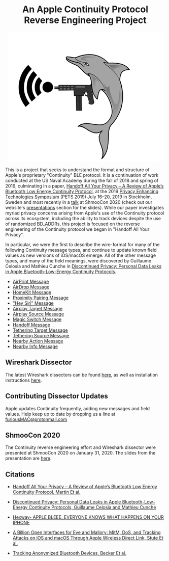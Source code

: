 <div align="center">

# An Apple Continuity Protocol Reverse Engineering Project
</div>


<div align="center" height=60px width=60px>

![alt text](figs/fp.png "A dolphin shooting WiFi from an Uzi")
</div>

This is a project that seeks to understand the format
and structure of Apple's proprietary "Continuity" BLE protocol. 
It is a continuation of work conducted at the US Naval Academy during the fall
of 2018 and spring of 2019, culminating in a paper, [Handoff All Your Privacy – A Review of Apple’s
Bluetooth Low Energy Continuity
Protocol](https://petsymposium.org/2019/files/papers/issue4/popets-2019-0057.pdf), at the 2019 [Privacy Enhancing Technologies
Symposium](https://petsymposium.org/index.php) (PETS 2019) July 16–20, 2019 in
Stockholm, Sweden and most recently in a [talk](https://shmoocon.org/speakers/#appleble) at ShmooCon 2020 (check out our website's [presentations](https://furiousmac.com/presentations/) section for the slides). While our paper investigates myriad privacy concerns arising
from Apple's use of the Continuity protocol across its ecosystem, including the
ability to track devices despite the use of randomized BD_ADDRs, this project is
focused on the reverse engineering of the Continuity protocol
we began in "Handoff All Your Privacy".

In particular, we were the first to describe the wire-format for many of the
following Continuity message types, and continue to update known field values as
new versions of iOS/macOS emerge. All of the other message types, and many of
the field meanings, were discovered by Guillaume Celosia and Mathieu Cunche in 
<a
href="https://petsymposium.org/2020/files/papers/issue1/popets-2020-0003.pdf">Discontinued
Privacy: Personal Data Leaks in Apple Bluetooth-Low-Energy Continuity
Protocols</a>.


- <a href="messages/airprint.md">AirPrint Message</a> 
- <a href="messages/airdrop.md">AirDrop Message</a> 
- <a href="messages/homekit.md">HomeKit Message</a> 
- <a href="messages/proximity_pairing.md">Proximity Pairing Message</a> 
- <a href="messages/hey_siri.md">"Hey Siri" Message</a> 
- <a href="messages/airplay_target.md">Airplay Target Message</a> 
- <a href="messages/airplay_source.md">Airplay Source Message</a> 
- <a href="messages/magic_switch.md">Magic Switch Message</a>
- <a href="messages/handoff.md">Handoff Message</a> 
- <a href="messages/tethering_target.md">Tethering Target Message</a> 
- <a href="messages/tethering_source.md">Tethering Source Message</a> 
- <a href="messages/nearby_action.md">Nearby Action Message</a> 
- <a href="messages/nearby_info.md">Nearby Info Message</a> 

## Wireshark Dissector

The latest Wireshark dissectors can be found <a href="dissector">here</a>, as
well as installation instructions <a href="dissector/INSTALL.md">here</a>.

## Contributing Dissector Updates

Apple updates Continuity frequently, adding new messages and field values. Help keep up to date by dropping us a line at <a
mailto="furiousmac@protonmail.com">furiousMAC@protonmail.com</a>

## ShmooCon 2020

The Continuity reverse engineering effort and Wireshark dissector were presented
at ShmooCon 2020 on January 31, 2020. The slides from the presentation are <a
href="shmoocon2020/shmoo20.pdf">here</a>.

## Citations 

* [Handoff All Your Privacy – A Review of Apple’s Bluetooth Low Energy Continuity Protocol, Martin Et al. ](https://petsymposium.org/2019/files/papers/issue4/popets-2019-0057.pdf)

* [Discontinued Privacy: Personal Data Leaks in Apple Bluetooth-Low-Energy Continuity Protocols, Guillaume Celosia and Mathieu Cunche](https://petsymposium.org/2020/files/papers/issue1/popets-2020-0003.pdf)

* [Hexway- APPLE BLEEE. EVERYONE KNOWS WHAT HAPPENS ON YOUR IPHONE](https://hexway.io/research/apple-bleee/)

* [A Billion Open Interfaces for Eve and Mallory: MitM, DoS, and Tracking Attacks on iOS and macOS Through Apple Wireless Direct Link, Stute Et al.](https://www.usenix.org/system/files/sec19fall_stute_prepub.pdf)

* [Tracking Anonymized Bluetooth Devices, Becker Et al.](https://www.degruyter.com/downloadpdf/j/popets.2019.2019.issue-3/popets-2019-0036/popets-2019-0036.pdf)

